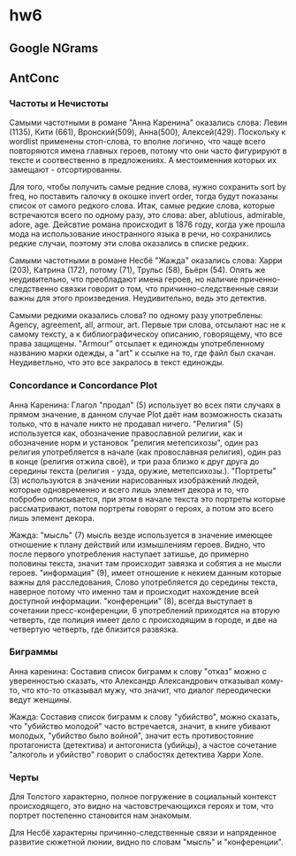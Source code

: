 # hw6

## Google NGrams




## AntConc

### Частоты и Нечистоты
Самыми частотными в романе "Анна Каренина" оказались слова: Левин (1135), Кити (661), Вронский(509), Анна(500), Алексей(429). Поскольку к wordlist применены стоп-слова, то вполне логично, что чаще всего повторяются имена главных героев, потому что они часто фигурируют в тексте и соотвественно в предложениях. А местоименния которых их замещают - отсортированны.  

Для того, чтобы получить самые редние слова, нужно сохранить sort by freq, но поставить галочку в окошке invert order, тогда будут показаны список от самого редкого слова. Итак, самые редкие слова, которые встречаются всего по одному разу, это слова: aber, ablutious, admirable, adore, age. Дейсвтие романа происходит в 1876 году, когда уже прошла мода на использование иностранного языка в речи, но сохранились редкие случаи, поэтому эти слова оказались в списке редких.  

Самыми частотными в романе Несбё "Жажда" оказались слова: Харри (203), Катрина (172), потому (71), Трульс (58), Бьёрн (54). Опять же неудивительно, что преобладают имена героев, но наличие приченно-следственно связки говорит о том, что причинно-следственные связи важны для этого произведения. Неудивительно, ведь это детектив. 

Самыми редкими оказались слова? по одному разу употреблены: Agency, agreement, all, armour, art. Первые три слова, отсылают нас не к самому тексту, а к библиографическоу описанию, говорящему, что все права защищены. "Armour" отсылает к единожды употребленному названию марки одежды, а "art" к ссылке на то, где файл был скачан. Неудиветльно, что это все закралось в текст единожды.

### Concordance и Concordance Plot
Анна Каренина: Глагол "продал" (5) использует во всех пяти случаях в прямом значение, в данном случае Plot даёт нам возможность сказать только, что в начале никто не продавал ничего. "Религия" (5) используется как, обозначение православной религии, как и обозначение норм и установок "религия метепсихозы", один раз религия употребляется в начале (как провославная религия), один раз в конце (религия отжила своё), и три раза близко к друг друга до середины текста (религия - узда, оружие, метепсихозы.).  "Портреты" (3) используются в значении нарисованных изображений людей, которые одновременно и всего лишь элемент декора и то, что побробно описывается, при этом в начале текста это портреты которые рассматривают, потом портреты говорят о героях, а потом это всего лишь элемент декора.  

Жажда: "мысль" (7) мысль везде используется в значение имеющее отношение к плану действий или измышлениям героев. Видно, что после первого употребления наступает затишье, до примерно половины текста, значит там происходит завязка и собятия а не мысли героев. "информация" (9), имеет отношение к некием данным которые важны для расследования, Слово употребляется до середины текста, наверное потому что именно там и происходит нахождение всей доступной информации. "конференции" (8), всегда выступает в сочетании пресс-конференции, 6 употреблений приходятся на вторую четверть, где полиция имеет дело с происходящим в городе, и две на четвертую четверть, где близится развязка. 


### Биграммы 
Анна каренина: Составив список биграмм к слову "отказ" можно с уверенностью сказать, что Александр Александрович отказывал кому-то, что кто-то отказывал мужу, что значит, что диалог переодически ведут женщины.  

Жажда: Составив список биграмм к слову "убийство", можно сказать, что "убийство молодой" часто встречается, значит, в книге убивают молодых, "убийство было войной", значит есть противостояние протагониста (детектива) и антогониста (убийцы), а частое сочетание "алкоголь и убийство" говорит о слабостях детектива Харри Холе.

### Черты
Для Толстого характерно, полное погружение в социальный контекст происходящего, это видно на частовстречающихся героях и том, что портрет постепенно становится нам знакомым. 

Для Несбё характерны причинно-следственные связи и напряденное развитие сюжетной люнии, видно по словам "мысль" и "конференции".
